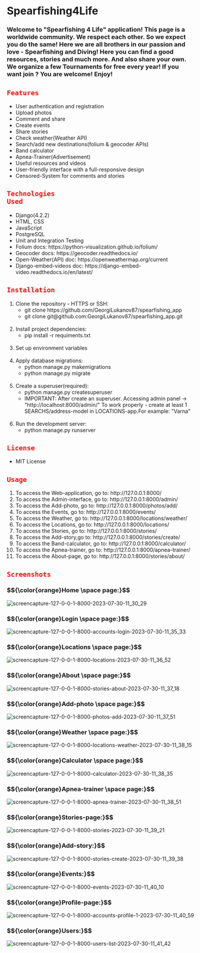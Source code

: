 <h1> Spearfishing4Life </h1>

<h3>
Welcome to "Spearfishing 4 Life" application!
This page is a worldwide community.
We respect each other. So we expect you do the same!
Here we are all brothers in our passion and love - Spearfishing and Diving!
Here you can find a good resources, stories and much more. And also share your own.
We organize a few Tournaments for free every year! If you want join ? You are welcome! Enjoy!
</h3>


## <code style="color : red">Features</code>
<ul>
 <li>User authentication and registration </li>
 <li>Upload photos</li>
 <li>Comment and share</li>
 <li>Create events</li>
 <li>Share stories</li>
 <li>Check weather(Weather API)</li>
 <li>Search/add new destinations(folium & geocoder APIs)</li>
 <li>Band calculator</li>
 <li>Apnea-Trainer(Advertisement)</li>
 <li>Useful resources and videos</li>
 <li>User-friendly interface with a full-responsive design</li>
 <li>Censored-System for comments and stories</li>
</ul>


## <code style="color : red">Technologies Used</code>
<ul>
 <li>Django(4.2.2)</li>
 <li>HTML, CSS</li>
 <li>JavaScript</li>
 <li>PostgreSQL</li>
 <li>Unit and Integration Testing </li>
 <li>Folium docs: https://python-visualization.github.io/folium/ </li>
 <li>Geocoder docs: https://geocoder.readthedocs.io/ </li>
 <li>Open-Weather(API) doc: https://openweathermap.org/current </li>
 <li>Django-embed-videos doc: https://django-embed-video.readthedocs.io/en/latest/ </li>
</ul>

## <code style="color : red">Installation</code>
<ol>
 <li>Clone the repository - HTTPS or SSH:
 <ul>
  <li>git clone https://github.com/GeorgiLukanov87/spearfishing_app</li>
  <li>git clone git@github.com:GeorgiLukanov87/spearfishing_app.git</li>
 </ul>
 </li>
 <br>
 <li>Install project dependencies:
 <ul>
  <li>pip install -r requiments.txt</li>
 </ul>
 </li>
  <br>
 <li>Set up environment variables</li>
  <br>
 <li>Apply database migrations:
  <ul>
  <li>python manage.py makemigrations</li>
   <li>python manage.py migrate</li>
 </ul>
 </li>
  <br>
 <li>Create a superuser(required):
  <ul>
  <li>python manage.py createsuperuser</li>
  <li>IMPORTANT: After create an superuser. Accessing admin panel -> "http://localhost:8000/admin/"
   To work properly - create at least 1 SEARCHS/address-model in LOCATIONS-app.For example: "Varna" </li>
 </ul>
 </li>
  <br>
 <li>Run the development server:
  <ul>
  <li>python manage.py runserver</li>
 </ul>
 </li>
</ol>

## <code style="color : red">License</code>
<ul>
 <li>MIT License</li>
</ul>



## <code style="color : red">Usage</code>

<ol>
 <li>To access the Web-application, go to: http://127.0.0.1:8000/</li>
 <li>To access the Admin-interface, go to: http://127.0.0.1:8000/admin/</li>
 <li>To access the Add-photo, go to: http://127.0.0.1:8000/photos/add/</li>
 <li>To access the Events, go to: http://127.0.0.1:8000/events/</li>
 <li>To access the Weather, go to: http://127.0.0.1:8000/locations/weather/</li>
 <li>To access the Locations, go to: http://127.0.0.1:8000/locations/</li>
 <li>To access the Stories, go to: http://127.0.0.1:8000/stories/</li>
 <li>To access the Add-story,go to: http://127.0.0.1:8000/stories/create/</li>
 <li>To access the Band-calculator, go to: http://127.0.0.1:8000/calculator/</li>
 <li>To access the Apnea-trainer, go to: http://127.0.0.1:8000/apnea-trainer/</li>
 <li>To access the About-page, go to: http://127.0.0.1:8000/stories/about/</li>
</ol>

## <code style="color : red">Screenshots</code>

<h3> $${\color{orange}Home \space page:}$$ </h3>

![screencapture-127-0-0-1-8000-2023-07-30-11_30_29](https://github.com/GeorgiLukanov87/spearfishing_app/assets/102332504/d774f804-1452-40a6-854c-af9b32374b0e)

<h3> $${\color{orange}Login \space page:}$$ </h3>

![screencapture-127-0-0-1-8000-accounts-login-2023-07-30-11_35_33](https://github.com/GeorgiLukanov87/spearfishing_app/assets/102332504/0488b301-41e3-45dd-a9b2-e0e8da85d2ed)

<h3> $${\color{orange}Locations \space page:}$$ </h3>

![screencapture-127-0-0-1-8000-locations-2023-07-30-11_36_52](https://github.com/GeorgiLukanov87/spearfishing_app/assets/102332504/bbeca2be-8220-45e0-bea1-6b3f2b801c4d)

<h3> $${\color{orange}About \space page:}$$ </h3>

![screencapture-127-0-0-1-8000-stories-about-2023-07-30-11_37_18](https://github.com/GeorgiLukanov87/spearfishing_app/assets/102332504/3301d3bc-3078-42cd-aeba-72af55b9e06f)

<h3> $${\color{orange}Add-photo \space page:}$$ </h3>

![screencapture-127-0-0-1-8000-photos-add-2023-07-30-11_37_51](https://github.com/GeorgiLukanov87/spearfishing_app/assets/102332504/199fcc6c-cf02-46e1-b36f-4f17c0336078)

<h3> $${\color{orange}Weather \space page:}$$ </h3>

![screencapture-127-0-0-1-8000-locations-weather-2023-07-30-11_38_15](https://github.com/GeorgiLukanov87/spearfishing_app/assets/102332504/c1316788-94c7-4b30-bf09-691578062913)

<h3> $${\color{orange}Calculator \space page:}$$ </h3>

![screencapture-127-0-0-1-8000-calculator-2023-07-30-11_38_35](https://github.com/GeorgiLukanov87/spearfishing_app/assets/102332504/56b22978-598c-44e9-91db-aad47a0fe45a)

<h3> $${\color{orange}Apnea-trainer \space page:}$$ </h3>

![screencapture-127-0-0-1-8000-apnea-trainer-2023-07-30-11_38_51](https://github.com/GeorgiLukanov87/spearfishing_app/assets/102332504/a5cd6968-3e59-428d-ad0c-f79aca0df8c8)

<h3> $${\color{orange}Stories-page:}$$ </h3>

![screencapture-127-0-0-1-8000-stories-2023-07-30-11_39_21](https://github.com/GeorgiLukanov87/spearfishing_app/assets/102332504/6fb7e39e-63fb-4b76-9197-4c01ac044b96)

<h3> $${\color{orange}Add-story:}$$ </h3>

![screencapture-127-0-0-1-8000-stories-create-2023-07-30-11_39_38](https://github.com/GeorgiLukanov87/spearfishing_app/assets/102332504/102220c9-7ed0-4ff6-9447-bdd1cdec72d6)

<h3> $${\color{orange}Events:}$$ </h3>

![screencapture-127-0-0-1-8000-events-2023-07-30-11_40_10](https://github.com/GeorgiLukanov87/spearfishing_app/assets/102332504/85058ce4-d466-474a-ba21-67935f4c2b53)

<h3> $${\color{orange}Profile-page:}$$ </h3>

![screencapture-127-0-0-1-8000-accounts-profile-1-2023-07-30-11_40_59](https://github.com/GeorgiLukanov87/spearfishing_app/assets/102332504/eee059f0-781e-4fa6-9672-ac03e109f2ec)

<h3> $${\color{orange}Users:}$$ </h3>

![screencapture-127-0-0-1-8000-users-list-2023-07-30-11_41_42](https://github.com/GeorgiLukanov87/spearfishing_app/assets/102332504/3ad5a06f-b85d-4754-bfc4-f22afb88abec)





